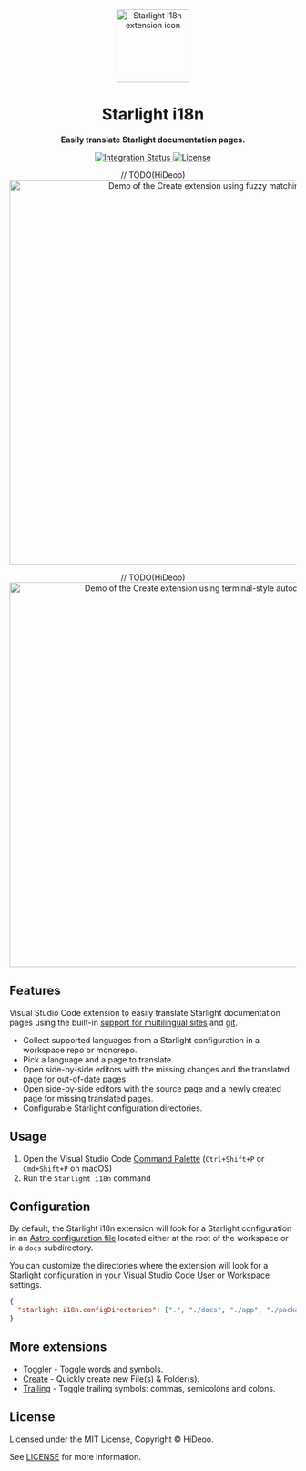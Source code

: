 <div align="center">
  <img alt="Starlight i18n extension icon" src="https://i.imgur.com/0PE6Nbo.png" width="128" />
  <h1>Starlight i18n</h1>
</div>

<div align="center">
  <p><strong>Easily translate Starlight documentation pages.</strong></p>
  <p>
    <a href="https://github.com/HiDeoo/starlight-i18n/actions/workflows/integration.yml">
      <img alt="Integration Status" src="https://github.com/HiDeoo/starlight-i18n/actions/workflows/integration.yml/badge.svg" />
    </a>
    <a href="https://github.com/HiDeoo/starlight-i18n/blob/main/LICENSE">
      <img alt="License" src="https://badgen.net/github/license/HiDeoo/starlight-i18n" />
    </a>
  </p>
  <p>
    // TODO(HiDeoo)
    <a href="https://i.imgur.com/9IvyqoS.gif" title="Demo of the Create extension using fuzzy matching">
      <img alt="Demo of the Create extension using fuzzy matching" src="https://i.imgur.com/9IvyqoS.gif" width="675" />
    </a>
  </p>
  <p>
    // TODO(HiDeoo)
    <a href="https://i.imgur.com/7OnFzbj.gif" title="Demo of the Create extension using terminal-style autocomplete">
      <img alt="Demo of the Create extension using terminal-style autocomplete" src="https://i.imgur.com/7OnFzbj.gif" width="675" />
    </a>
  </p>
</div>

## Features

Visual Studio Code extension to easily translate Starlight documentation pages using the built-in [support for multilingual sites](https://starlight.astro.build/guides/i18n/) and [git](https://git-scm.com/).

- Collect supported languages from a Starlight configuration in a workspace repo or monorepo.
- Pick a language and a page to translate.
- Open side-by-side editors with the missing changes and the translated page for out-of-date pages.
- Open side-by-side editors with the source page and a newly created page for missing translated pages.
- Configurable Starlight configuration directories.

## Usage

1. Open the Visual Studio Code [Command Palette](https://code.visualstudio.com/docs/getstarted/userinterface#_command-palette) (`Ctrl+Shift+P` or `Cmd+Shift+P` on macOS)
2. Run the `Starlight i18n` command

## Configuration

By default, the Starlight i18n extension will look for a Starlight configuration in an [Astro configuration file](https://docs.astro.build/en/guides/configuring-astro/#supported-config-file-types) located either at the root of the workspace or in a `docs` subdirectory.

You can customize the directories where the extension will look for a Starlight configuration in your Visual Studio Code [User](https://code.visualstudio.com/docs/getstarted/settings#_settings-editor) or [Workspace](https://code.visualstudio.com/docs/getstarted/settings#_workspace-settings) settings.

```json
{
  "starlight-i18n.configDirectories": [".", "./docs", "./app", "./packages/docs"]
}
```

## More extensions

- [Toggler](https://marketplace.visualstudio.com/items?itemName=hideoo.toggler) - Toggle words and symbols.
- [Create](https://marketplace.visualstudio.com/items?itemName=hideoo.create) - Quickly create new File(s) & Folder(s).
- [Trailing](https://marketplace.visualstudio.com/items?itemName=hideoo.trailing) - Toggle trailing symbols: commas, semicolons and colons.

## License

Licensed under the MIT License, Copyright © HiDeoo.

See [LICENSE](https://github.com/HiDeoo/starlight-i18n/blob/main/LICENSE) for more information.
